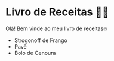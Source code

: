 # Livro de Receitas :woman_cook:

Olá! Bem vinde ao meu livro de receitas:fire:

- Strogonoff de Frango
- Pavê
- Bolo de Cenoura
